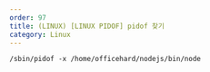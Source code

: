 ```yaml
---      
order: 97      
title: (LINUX) [LINUX PIDOF] pidof 찾기      
category: Linux      
---      
```

   
```   
/sbin/pidof -x /home/officehard/nodejs/bin/node   
```